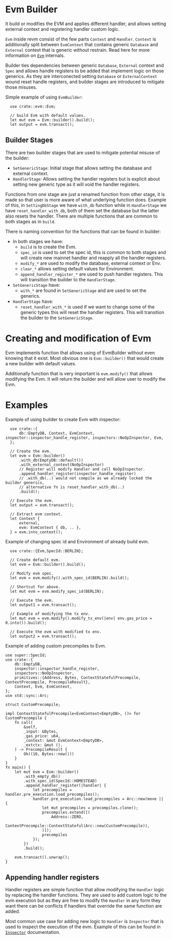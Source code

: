 
# Evm Builder

It build or modifies the EVM and applies different handler, and allows setting external context and registering handler custom logic.

`Evm` inside revm consist of the few parts `Context` and `Handler`. `Context` is additionally split between `EvmContext` that contains generic `Database` and `External` context that is generic without restrain. Read here for more information on [`Evm`](./evm.md) internals.

Builder ties dependencies between generic `Database`, `External` context and `Spec` and allows handle registers to be added that implement logic on those generics. As they are interconected setting `Database` or `ExternalContext` wound reset handle registers, and builder stages are introduced to mitigate those misuses.

Simple example of using `EvmBuilder`:

```rust,ignore
  use crate::evm::Evm;

  // build Evm with default values.
  let mut evm = Evm::builder().build();
  let output = evm.transact();
```

## Builder Stages

There are two builder stages that are used to mitigate potential misuse of the builder:

* `SetGenericStage`: Initial stage that allows setting the database and external context.
* `HandlerStage`: Allows setting the handler registers but is explicit about setting new generic type as it will void the handler registers. 

Functions from one stage are just a renamed function from other stage, it is made so that user is more aware of what underlying function does. Example of this, in `SettingDbStage` we have `with_db` function while in `HandlerStage` we have `reset_handler_with_db`, both of them set the database but the latter also resets the handler. There are multiple functions that are common to both stages as in `build`.

There is naming convention for the functions that can be found in builder:
* In both stages we have:
  * `build` is to create the Evm.
  * `spec_id` is used to set the spec id, this is common to both stages and will create new mainnet handler and reapply all the handler registers.
  * `modify_*` are used to modify the database, external context or Env.
  * `clear_*` allows setting default values for Environment.
  * `append_handler_register_*` are used to push handler registers. This will transition the builder to the `HandlerStage`.
* `SetGenericStage` have:
  * `with_*` are found in `SetGenericStage` and are used to set the generics.
* `HandlerStage` have:
  * `reset_handler_with_*` is used if we want to change some of the generic types this will reset the handler registers. This will transition the builder to the `SetGenericStage`.

# Creating and modification of Evm

Evm implements function that allows using of EvmBuilder without even knowing that it exist. Most obvious one is `Evm::builder()` that would create a new builder with default values.

Additionally function that is very important is `evm.modify()` that allows modifying the Evm. It will return the builder and will allow user to modify the Evm.

# Examples

Example of using builder to create Evm with inspector:
```rust,ignore
  use crate::{
      db::EmptyDB, Context, EvmContext, inspector::inspector_handle_register, inspectors::NoOpInspector, Evm,
  };

  // Create the evm.
  let evm = Evm::builder()
      .with_db(EmptyDB::default())
      .with_external_context(NoOpInspector)
      // Register will modify Handler and call NoOpInspector.
      .append_handler_register(inspector_handle_register)
      // .with_db(..) would not compile as we already locked the builder generics,
      // alternative fn is reset_handler_with_db(..)
      .build();
  
  // Execute the evm.
  let output = evm.transact();
  
  // Extract evm context.
  let Context {
      external,
      evm: EvmContext { db, .. },
  } = evm.into_context();
```

Example of changing spec id and Environment of already build evm.
```rust,ignore
  use crate::{Evm,SpecId::BERLIN};

  // Create default evm.
  let evm = Evm::builder().build();

  // Modify evm spec.
  let evm = evm.modify().with_spec_id(BERLIN).build();

  // Shortcut for above.
  let mut evm = evm.modify_spec_id(BERLIN);

  // Execute the evm.
  let output1 = evm.transact();

  // Example of modifying the tx env.
  let mut evm = evm.modify().modify_tx_env(|env| env.gas_price = 0.into()).build();

  // Execute the evm with modified tx env.
  let output2 = evm.transact();
```

Example of adding custom precompiles to Evm.

```rust,ignore
use super::SpecId;
use crate::{
    db::EmptyDB,
    inspector::inspector_handle_register,
    inspectors::NoOpInspector,
    primitives::{Address, Bytes, ContextStatefulPrecompile, ContextPrecompile, PrecompileResult},
    Context, Evm, EvmContext,
};
use std::sync::Arc;

struct CustomPrecompile;

impl ContextStatefulPrecompile<EvmContext<EmptyDB>, ()> for CustomPrecompile {
    fn call(
        &self,
        _input: &Bytes,
        _gas_price: u64,
        _context: &mut EvmContext<EmptyDB>,
        _extctx: &mut (),
    ) -> PrecompileResult {
        Ok((10, Bytes::new()))
    }
}
fn main() {
    let mut evm = Evm::builder()
        .with_empty_db()
        .with_spec_id(SpecId::HOMESTEAD)
        .append_handler_register(|handler| {
            let precompiles = handler.pre_execution.load_precompiles();
            handler.pre_execution.load_precompiles = Arc::new(move || {
                let mut precompiles = precompiles.clone();
                precompiles.extend([(
                    Address::ZERO,
                    ContextPrecompile::ContextStateful(Arc::new(CustomPrecompile)),
                )]);
                precompiles
            });
        })
        .build();

    evm.transact().unwrap();
}

```

## Appending handler registers

Handler registers are simple function that allow modifying the `Handler` logic by replacing 
the handler functions. They are used to add custom logic to the evm execution but as they are free to modify the `Handler` in any form they want there can be conflicts if handlers that override the same function are added.

Most common use case for adding new logic to `Handler` is `Inspector` that is used to inspect the execution of the evm. Example of this can be found in [`Inspector`](./inspector.md) documentation.